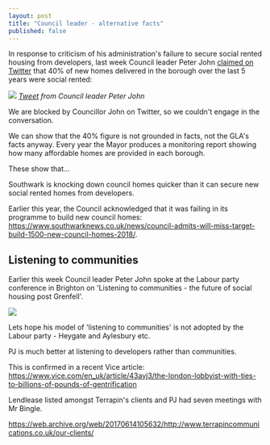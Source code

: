```yaml
---
layout: post
title: "Council leader - alternative facts"
published: false
---
```

In response to criticism of his administration's failure to secure social rented housing from developers, last week Council leader Peter John [claimed on Twitter](https://twitter.com/peterjohn6/status/910181725187305472) that 40% of new homes delivered in the borough over the last 5 years were social rented:


![](http://35percent.org/img/pjfactsthread.png)
*[Tweet](https://twitter.com/peterjohn6/status/910181725187305472) from Council leader Peter John*

We are blocked by Councillor John on Twitter, so we couldn't engage in the conversation. 

We can show that the 40% figure is not grounded in facts, not the GLA's facts anyway. Every year the Mayor produces a monitoring report showing how many affordable homes are provided in each borough.

These show that...


Southwark is knocking down council homes quicker than it can secure new social rented homes from developers.

Earlier this year, the Council acknowledged that it was failing in its programme to build new council homes: https://www.southwarknews.co.uk/news/council-admits-will-miss-target-build-1500-new-council-homes-2018/.


## Listening to communities
Earlier this week Council leader Peter John spoke at the Labour party conference in Brighton on 'Listening to communities - the future of social housing post Grenfell'.

![](http://35percent.org/img/lpc.png)

Lets hope his model of 'listening to communities' is not adopted by the Labour party - Heygate and Aylesbury etc. 

PJ is much better at listening to developers rather than communities.

This is confirmed in a recent Vice article: https://www.vice.com/en_uk/article/43avj3/the-london-lobbyist-with-ties-to-billions-of-pounds-of-gentrification

Lendlease listed amongst Terrapin's clients and PJ had seven meetings with Mr Bingle.

https://web.archive.org/web/20170614105632/http://www.terrapincommunications.co.uk/our-clients/
